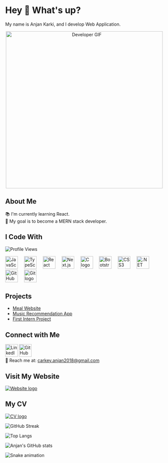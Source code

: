 <h1 align="left">Hey 👋 What's up?</h1>

<p align="left">My name is Anjan Karki, and I develop Web Application.</p>

<div align="center">
  <img src="https://media.giphy.com/media/qgQUggAC3Pfv687qPC/giphy.gif" alt="Developer GIF" width="500"/>
</div>

<h2 align="left">About Me</h2>

<p align="left">📚 I'm currently learning React.<br>🎯 My goal is to become a MERN stack developer.</p>

<h2 align="left">I Code With</h2>

<p align="left">
  <img src="https://komarev.com/ghpvc/?username=karkianjan&color=blue" alt="Profile Views" />
</p>

<div align="left">
  <img src="https://cdn.jsdelivr.net/gh/devicons/devicon/icons/javascript/javascript-original.svg" height="40" alt="JavaScript logo" />
  <img width="12" />
  <img src="https://cdn.jsdelivr.net/gh/devicons/devicon/icons/typescript/typescript-original.svg" height="40" alt="TypeScript logo" />
  <img width="12" />
  <img src="https://cdn.jsdelivr.net/gh/devicons/devicon/icons/react/react-original.svg" height="40" alt="React logo" />
  <img width="12" />
  <img src="https://cdn.jsdelivr.net/gh/devicons/devicon/icons/nextjs/nextjs-original.svg" height="40" alt="Next.js logo" />
  <img width="12" />
  <img src="https://cdn.jsdelivr.net/gh/devicons/devicon/icons/c/c-original.svg" height="40" alt="C logo" />
  <img width="12" />
  <img src="https://cdn.jsdelivr.net/gh/devicons/devicon/icons/bootstrap/bootstrap-original.svg" height="40" alt="Bootstrap logo" />
  <img width="12" />
  <img src="https://cdn.jsdelivr.net/gh/devicons/devicon/icons/css3/css3-original.svg" height="40" alt="CSS3 logo" />
  <img width="12" />
  <img src="https://cdn.jsdelivr.net/gh/devicons/devicon/icons/dotnetcore/dotnetcore-original.svg" height="40" alt=".NET Core logo" />
  <img width="12" />
  <img src="https://cdn.jsdelivr.net/gh/devicons/devicon/icons/github/github-original.svg" height="40" alt="GitHub logo" />
  <img width="12" />
  <img src="https://cdn.jsdelivr.net/gh/devicons/devicon/icons/git/git-original.svg" height="40" alt="Git logo" />
  <img width="12" />
</div>

<h2 align="left">Projects</h2>

- [Meal Website](https://meal-website-silk.vercel.app/)
- [Music Recommendation App](https://music-recommendation-app-eight.vercel.app/)
- [First Intern Project](https://first-landing-page-fawn.vercel.app/)

<h2 align="left">Connect with Me</h2>

<p align="left">
  <a href="https://www.linkedin.com/in/anjan-karki-395791233/"><img src="https://cdn.jsdelivr.net/gh/devicons/devicon/icons/linkedin/linkedin-original.svg" height="40" alt="LinkedIn logo" /></a>
  <a href="https://github.com/karkianjan"><img src="https://cdn.jsdelivr.net/gh/devicons/devicon/icons/github/github-original.svg" height="40" alt="GitHub logo" /></a>
  <br>📧 Reach me at: <a href="mailto:carkey.anjan2018@gmail.com">carkey.anjan2018@gmail.com</a>
</p>

<h2 align="left">Visit My Website</h2>

<p align="left">
  <a href="https://www.anjankarki.com.np/"><img src="https://img.shields.io/badge/Website-Visit%20Now-blue" alt="Website logo" /></a>
</p>

<h2 align="left">My CV</h2>

<p align="left">
  <a href="https://anjankarkicv.vercel.app/"><img src="https://img.shields.io/badge/View%20CV-Click%20Here-blue" alt="CV logo" /></a>
</p>

<!-- GitHub Streak -->
![GitHub Streak](https://github-readme-streak-stats.herokuapp.com/?user=karkianjan&theme=dark&hide_border=true)

<!-- Top Languages -->
![Top Langs](https://github-readme-stats.vercel.app/api/top-langs/?username=karkianjan&layout=compact&theme=dark&hide_border=true)

<!-- GitHub Stats -->
![Anjan's GitHub stats](https://github-readme-stats.vercel.app/api?username=karkianjan&show_icons=true&theme=dark&hide_border=true)

<!-- Snake animation -->

![Snake animation](https://raw.githubusercontent.com/karkianjan/karkianjan/output/dist/github-contribution-grid-snake-dark.svg?palette=github-dark)

